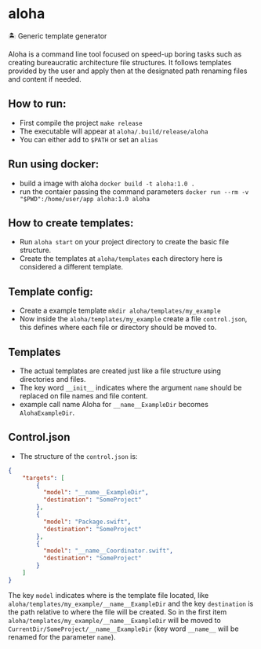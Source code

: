 # aloha

🏝️ Generic template generator

Aloha is a command line tool focused on speed-up boring tasks such as creating bureaucratic architecture file structures.
It follows templates provided by the user and apply then at the designated path renaming files and content if needed.

## How to run:

- First compile the project `make release`
- The executable will appear at `aloha/.build/release/aloha`
- You can either add to `$PATH` or set an `alias`

## Run using docker:

- build a image with aloha `docker build -t aloha:1.0 .`
- run the contaier passing the command parameters `docker run --rm -v "$PWD":/home/user/app aloha:1.0 aloha`

## How to create templates:

- Run `aloha start` on your project directory to create the basic file structure. 
- Create the templates at `aloha/templates` each directory here is considered a different template.

## Template config:

- Create a example template `mkdir aloha/templates/my_example`
- Now inside the `aloha/templates/my_example` create a file `control.json`, this defines where each file or directory should be moved to.

## Templates

- The actual templates are created just like a file structure using directories and files.
- The key word `__init__` indicates where the argument `name` should be replaced on file names and file content.
- example call name Aloha for `__name__ExampleDir` becomes `AlohaExampleDir`.

## Control.json

- The structure of the `control.json` is:

```json
{
    "targets": [
        {
          "model": "__name__ExampleDir",
          "destination": "SomeProject"
        },
        {
          "model": "Package.swift",
          "destination": "SomeProject"
        },
        {
          "model": "__name__Coordinator.swift",
          "destination": "SomeProject"
        }
    ]
}
```

The key `model` indicates where is the template file located, like `aloha/templates/my_example/__name__ExampleDir` and the key `destination` is the path relative to where the file will be created.
So in the first item `aloha/templates/my_example/__name__ExampleDir` will be moved to `CurrentDir/SomeProject/__name__ExampleDir` (key word `__name__` will be renamed for the parameter `name`).

